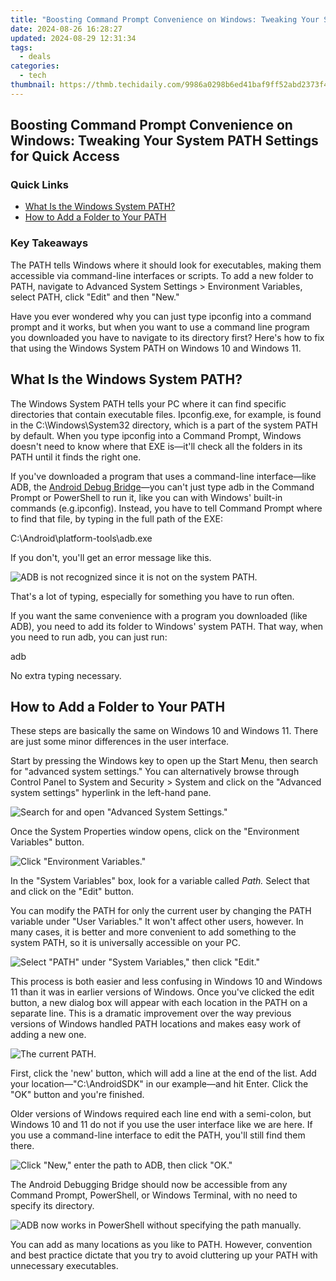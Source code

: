 ```yaml
---
title: "Boosting Command Prompt Convenience on Windows: Tweaking Your System PATH Settings for Quick Access"
date: 2024-08-26 16:28:27
updated: 2024-08-29 12:31:34
tags:
  - deals
categories:
  - tech
thumbnail: https://thmb.techidaily.com/9986a0298b6ed41baf9ff52abd2373f4874f20858ec27b5c29bc07659651b716.jpg
---
```


## Boosting Command Prompt Convenience on Windows: Tweaking Your System PATH Settings for Quick Access

### Quick Links

* [What Is the Windows System PATH?](https://facebook-record-videos.techidaily.com/updated-harmonizing-youtube-content-a-guide-to-blending-files/)
* [How to Add a Folder to Your PATH](https://fox-cloud.techidaily.com/new-quirky-creations-your-guide-to-no-cost-memes/)

### Key Takeaways

 The PATH tells Windows where it should look for executables, making them accessible via command-line interfaces or scripts. To add a new folder to PATH, navigate to Advanced System Settings > Environment Variables, select PATH, click "Edit" and then "New."

 Have you ever wondered why you can just type ipconfig into a command prompt and it works, but when you want to use a command line program you downloaded you have to navigate to its directory first? Here's how to fix that using the Windows System PATH on Windows 10 and Windows 11.

##  What Is the Windows System PATH?

 The Windows System PATH tells your PC where it can find specific directories that contain executable files. Ipconfig.exe, for example, is found in the C:\\Windows\\System32 directory, which is a part of the system PATH by default. When you type ipconfig into a Command Prompt, Windows doesn't need to know where that EXE is—it'll check all the folders in its PATH until it finds the right one.

 If you've downloaded a program that uses a command-line interface—like ADB, the [Android Debug Bridge](https://techtrends.techidaily.com/how-to-successfully-obtain-a-refund-for-your-purchased-games-on-steam/)—you can't just type adb in the Command Prompt or PowerShell to run it, like you can with Windows' built-in commands (e.g.ipconfig). Instead, you have to tell Command Prompt where to find that file, by typing in the full path of the EXE:

C:\Android\platform-tools\adb.exe

 If you don't, you'll get an error message like this.

![ADB is not recognized since it is not on the system PATH.](https://static1.howtogeekimages.com/wordpress/wp-content/uploads/2016/03/adb-error.png) 

 That's a lot of typing, especially for something you have to run often.

 If you want the same convenience with a program you downloaded (like ADB), you need to add its folder to Windows' system PATH. That way, when you need to run adb, you can just run:

adb

 No extra typing necessary.

##  How to Add a Folder to Your PATH

 These steps are basically the same on Windows 10 and Windows 11\. There are just some minor differences in the user interface.

 Start by pressing the Windows key to open up the Start Menu, then search for "advanced system settings." You can alternatively browse through Control Panel to System and Security > System and click on the "Advanced system settings" hyperlink in the left-hand pane.

![Search for and open "Advanced System Settings."](https://static1.howtogeekimages.com/wordpress/wp-content/uploads/2023/11/advanced-system.png) 

 Once the System Properties window opens, click on the "Environment Variables" button.

![Click &quot;Environment Variables.&quot;](https://static1.howtogeekimages.com/wordpress/wp-content/uploads/2016/03/environmental-variables.png) 

 In the "System Variables" box, look for a variable called _Path._ Select that and click on the "Edit" button.

 You can modify the PATH for only the current user by changing the PATH variable under "User Variables." It won't affect other users, however. In many cases, it is better and more convenient to add something to the system PATH, so it is universally accessible on your PC.

![Select &quot;PATH&quot; under &quot;System Variables,&quot; then click &quot;Edit.&quot;](https://static1.howtogeekimages.com/wordpress/wp-content/uploads/2016/03/system-variables.png) 

 This process is both easier and less confusing in Windows 10 and Windows 11 than it was in earlier versions of Windows. Once you've clicked the edit button, a new dialog box will appear with each location in the PATH on a separate line. This is a dramatic improvement over the way previous versions of Windows handled PATH locations and makes easy work of adding a new one.

![The current PATH.](https://static1.howtogeekimages.com/wordpress/wp-content/uploads/2016/03/PATH-Stuff.png) 

 First, click the 'new' button, which will add a line at the end of the list. Add your location—"C:\\AndroidSDK" in our example—and hit Enter. Click the "OK" button and you're finished.

 Older versions of Windows required each line end with a semi-colon, but Windows 10 and 11 do not if you use the user interface like we are here. If you use a command-line interface to edit the PATH, you'll still find them there.

![Click &quot;New,&quot; enter the path to ADB, then click &quot;OK.&quot;](https://static1.howtogeekimages.com/wordpress/wp-content/uploads/2016/03/android-SD.png) 

 The Android Debugging Bridge should now be accessible from any Command Prompt, PowerShell, or Windows Terminal, with no need to specify its directory.

![ADB now works in PowerShell without specifying the path manually.](https://static1.howtogeekimages.com/wordpress/wp-content/uploads/2016/03/adb-on-path.png) 

 You can add as many locations as you like to PATH. However, convention and best practice dictate that you try to avoid cluttering up your PATH with unnecessary executables.

<ins class="adsbygoogle"
     style="display:block"
     data-ad-format="autorelaxed"
     data-ad-client="ca-pub-7571918770474297"
     data-ad-slot="1223367746"></ins>



<ins class="adsbygoogle"
     style="display:block"
     data-ad-client="ca-pub-7571918770474297"
     data-ad-slot="8358498916"
     data-ad-format="auto"
     data-full-width-responsive="true"></ins>

